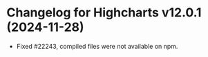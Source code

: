 # Changelog for Highcharts v12.0.1 (2024-11-28)

- Fixed #22243, compiled files were not available on npm.
